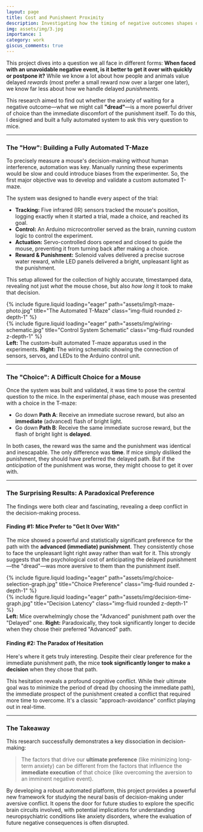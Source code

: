 ```yaml
---
layout: page
title: Cost and Punishment Proximity
description: Investigating how the timing of negative outcomes shapes decision-making in rodent models at the Indian Institute of Science, Bengaluru.
img: assets/img/3.jpg
importance: 1
category: work
giscus_comments: true
---
```


This project dives into a question we all face in different forms: **When faced with an unavoidable negative event, is it better to get it over with quickly or postpone it?** While we know a lot about how people and animals value delayed *rewards* (most prefer a small reward now over a larger one later), we know far less about how we handle delayed *punishments*.

This research aimed to find out whether the anxiety of waiting for a negative outcome—what we might call **"dread"**—is a more powerful driver of choice than the immediate discomfort of the punishment itself. To do this, I designed and built a fully automated system to ask this very question to mice.

--- 

### The "How": Building a Fully Automated T-Maze

To precisely measure a mouse's decision-making without human interference, automation was key. Manually running these experiments would be slow and could introduce biases from the experimenter. So, the first major objective was to develop and validate a custom automated T-maze.

The system was designed to handle every aspect of the trial:
* **Tracking:** Five infrared (IR) sensors tracked the mouse's position, logging exactly when it started a trial, made a choice, and reached its goal.
* **Control:** An Arduino microcontroller served as the brain, running custom logic to control the experiment.
* **Actuation:** Servo-controlled doors opened and closed to guide the mouse, preventing it from turning back after making a choice.
* **Reward & Punishment:** Solenoid valves delivered a precise sucrose water reward, while LED panels delivered a bright, unpleasant light as the punishment.

This setup allowed for the collection of highly accurate, timestamped data, revealing not just *what* the mouse chose, but also *how long* it took to make that decision.

<div class="row justify-content-sm-center">
    <div class="col-sm-7 mt-3 mt-md-0">
        {% include figure.liquid loading="eager" path="assets/img/t-maze-photo.jpg" title="The Automated T-Maze" class="img-fluid rounded z-depth-1" %}
    </div>
    <div class="col-sm-5 mt-3 mt-md-0">
        {% include figure.liquid loading="eager" path="assets/img/wiring-schematic.jpg" title="Control System Schematic" class="img-fluid rounded z-depth-1" %}
    </div>
</div>
<div class="caption">
    <b>Left:</b> The custom-built automated T-maze apparatus used in the experiments. <b>Right:</b> The wiring schematic showing the connection of sensors, servos, and LEDs to the Arduino control unit.
</div>

---

### The "Choice": A Difficult Choice for a Mouse

Once the system was built and validated, it was time to pose the central question to the mice. In the experimental phase, each mouse was presented with a choice in the T-maze:

* Go down **Path A**: Receive an immediate sucrose reward, but also an **immediate** (advanced) flash of bright light.
* Go down **Path B**: Receive the same immediate sucrose reward, but the flash of bright light is **delayed**.

In both cases, the reward was the same and the punishment was identical and inescapable. The only difference was **time**. If mice simply disliked the punishment, they should have preferred the delayed path. But if the *anticipation* of the punishment was worse, they might choose to get it over with.

---

### The Surprising Results: A Paradoxical Preference

The findings were both clear and fascinating, revealing a deep conflict in the decision-making process.

#### Finding #1: Mice Prefer to "Get It Over With"

The mice showed a powerful and statistically significant preference for the path with the **advanced (immediate) punishment**. They consistently chose to face the unpleasant light right away rather than wait for it. This strongly suggests that the psychological cost of anticipating the delayed punishment—the "dread"—was more aversive to them than the punishment itself.

<div class="row justify-content-sm-center">
    <div class="col-sm-6 mt-3 mt-md-0">
        {% include figure.liquid loading="eager" path="assets/img/choice-selection-graph.jpg" title="Choice Preference" class="img-fluid rounded z-depth-1" %}
    </div>
    <div class="col-sm-6 mt-3 mt-md-0">
        {% include figure.liquid loading="eager" path="assets/img/decision-time-graph.jpg" title="Decision Latency" class="img-fluid rounded z-depth-1" %}
    </div>
</div>
<div class="caption">
    <b>Left:</b> Mice overwhelmingly chose the "Advanced" punishment path over the "Delayed" one. <b>Right:</b> Paradoxically, they took significantly longer to decide when they chose their preferred "Advanced" path.
</div>

#### Finding #2: The Paradox of Hesitation

Here's where it gets truly interesting. Despite their clear preference for the immediate punishment path, the mice **took significantly longer to make a decision** when they chose that path.

This hesitation reveals a profound cognitive conflict. While their ultimate goal was to minimize the period of dread (by choosing the immediate path), the immediate prospect of the punishment created a conflict that required more time to overcome. It's a classic "approach-avoidance" conflict playing out in real-time.

---

### The Takeaway

This research successfully demonstrates a key dissociation in decision-making:

> The factors that drive our **ultimate preference** (like minimizing long-term anxiety) can be different from the factors that influence the **immediate execution** of that choice (like overcoming the aversion to an imminent negative event).

By developing a robust automated platform, this project provides a powerful new framework for studying the neural basis of decision-making under aversive conflict. It opens the door for future studies to explore the specific brain circuits involved, with potential implications for understanding neuropsychiatric conditions like anxiety disorders, where the evaluation of future negative consequences is often disrupted.